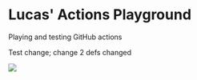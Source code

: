 # Lucas' Actions Playground
Playing and testing GitHub actions

Test change; change 2 defs changed

![](https://github.com/lucascosti/actions-public-playground/workflows/Greet%20Everyone/badge.svg?branch=master)
